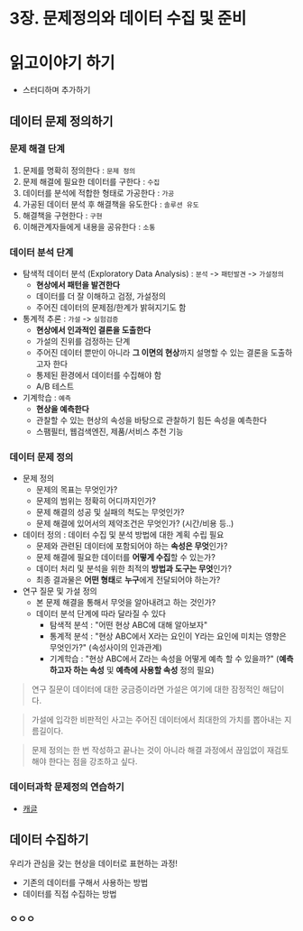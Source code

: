 3장. 문제정의와 데이터 수집 및 준비
======

#  읽고이야기 하기

* 스터디하며 추가하기



## 데이터 문제 정의하기

### 문제 해결 단계

1. 문제를 명확히 정의한다 : `문제 정의`
2. 문제 해결에 필요한 데이터를 구한다 : `수집`
3. 데이터를 분석에 적합한 형태로 가공한다 : `가공`
4. 가공된 데이터 분석 후 해결책을 유도한다 : `솔루션 유도`
5. 해결책을 구현한다 : `구현`
6. 이해관계자들에게 내용을 공유한다 : `소통`



### 데이터 분석 단계

* 탐색적 데이터 분석 (Exploratory Data Analysis) : `분석` -> `패턴발견` -> `가설정의`
  * **현상에서 패턴을 발견한다**
  * 데이터를 더 잘 이해하고 검정, 가설정의
  * 주어진 데이터의 문제점/한계가 밝혀지기도 함
* 통계적 추론 : `가설` -> `실험검증`
  * **현상에서 인과적인 결론을 도출한다**
  * 가설의 진위를 검정하는 단계
  * 주어진 데이터 뿐만이 아니라 **그 이면의 현상**까지 설명할 수 있는 결론을 도출하고자 한다
  * 통제된 환경에서 데이터를 수집해야 함
  * A/B 테스트
* 기계학습 : `예측`
  * **현상을 예측한다**
  * 관찰할 수 있는 현상의 속성을 바탕으로 관찰하기 힘든 속성을 예측한다
  * 스팸필터, 웹검색엔진, 제품/서비스 추천 기능



### 데이터 문제 정의

* 문제 정의
  * 문제의 목표는 무엇인가?
  * 문제의 범위는 정확히 어디까지인가?
  * 문제 해결의 성공 및 실패의 척도는 무엇인가?
  * 문제 해결에 있어서의 제약조건은 무엇인가? (시간/비용 등..)
* 데이터 정의 : 데이터 수집 및 분석 방법에 대한 계획 수립 필요
  * 문제와 관련된 데이터에 포함되어야 하는 **속성은 무엇**인가?
  * 문제 해결에 필요한 데이터를 **어떻게 수집**할 수 있는가?
  * 데이터 처리 및 분석을 위한 최적의 **방법과 도구는 무엇**인가?
  * 최종 결과물은 **어떤 형태**로 **누구**에게 전달되어야 하는가?
* 연구 질문 및 가설 정의
  * 본 문제 해결을 통해서 무엇을 알아내려고 하는 것인가?
  * 데이터 분석 단계에 따라 달라질 수 있다
    * 탐색적 분석 : "어떤 현상 ABC에 대해 알아보자"
    * 통계적 분석 : "현상 ABC에서 X라는 요인이 Y라는 요인에 미치는 영향은 무엇인가?" (속성사이의 인과관계)
    * 기계학습 : "현상 ABC에서 Z라는 속성을 어떻게 예측 할 수 있을까?" (**예측하고자 하는 속성** 및 **예측에 사용할 속성** 정의 필요)



> 연구 질문이 데이터에 대한 궁금증이라면 가설은 여기에 대한 잠정적인 해답이다.

> 가설에 입각한 비판적인 사고는 주어진 데이터에서 최대한의 가치를 뽑아내는 지름길이다.

> 문제 정의는 한 번 작성하고 끝나는 것이 아니라 해결 과정에서 끊임없이 재검토해야 한다는 점을 강조하고 싶다.



### 데이터과학 문제정의 연습하기

* [캐글](https://www.kaggle.com/)



## 데이터 수집하기

우리가 관심을 갖는 현상을 데이터로 표현하는 과정!

* 기존의 데이터를 구해서 사용하는 방법
* 데이터를 직접 수집하는 방법

### ㅇㅇㅇ
